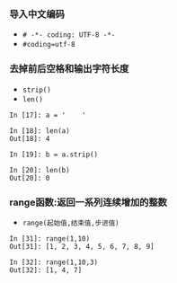 ### 导入中文编码
- `# -*- coding: UTF-8 -*-`
- `#coding=utf-8`

### 去掉前后空格和输出字符长度
- `strip()`
- `len()`  

```
In [17]: a = '    '

In [18]: len(a)
Out[18]: 4

In [19]: b = a.strip()

In [20]: len(b)
Out[20]: 0
```

### range函数:返回一系列连续增加的整数
- `range(起始值,结束值,步进值)`

```
In [31]: range(1,10)
Out[31]: [1, 2, 3, 4, 5, 6, 7, 8, 9]

In [32]: range(1,10,3)
Out[32]: [1, 4, 7]
```

